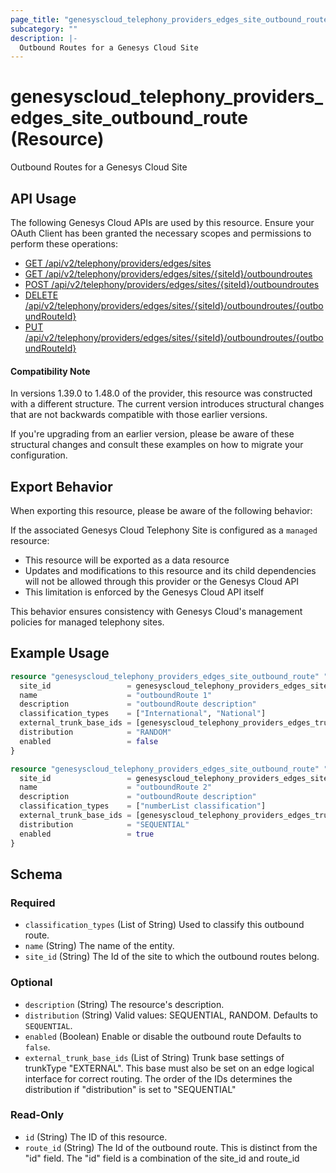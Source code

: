 ```yaml
---
page_title: "genesyscloud_telephony_providers_edges_site_outbound_route Resource - terraform-provider-genesyscloud"
subcategory: ""
description: |-
  Outbound Routes for a Genesys Cloud Site
---
```

# genesyscloud_telephony_providers_edges_site_outbound_route (Resource)

Outbound Routes for a Genesys Cloud Site

## API Usage
The following Genesys Cloud APIs are used by this resource. Ensure your OAuth Client has been granted the necessary scopes and permissions to perform these operations:

- [GET /api/v2/telephony/providers/edges/sites](https://developer.genesys.cloud/api/rest/v2/telephonyprovidersedge/#get-api-v2-telephony-providers-edges-sites)
- [GET /api/v2/telephony/providers/edges/sites/{siteId}/outboundroutes](https://developer.genesys.cloud/api/rest/v2/telephonyprovidersedge/#get-api-v2-telephony-providers-edges-sites--siteId--outboundroutes)
- [POST /api/v2/telephony/providers/edges/sites/{siteId}/outboundroutes](https://developer.genesys.cloud/api/rest/v2/telephonyprovidersedge/#post-api-v2-telephony-providers-edges-sites--siteId--outboundroutes)
- [DELETE /api/v2/telephony/providers/edges/sites/{siteId}/outboundroutes/{outboundRouteId}](https://developer.genesys.cloud/api/rest/v2/telephonyprovidersedge/#delete-api-v2-telephony-providers-edges-sites--siteId--outboundroutes--outboundRouteId-)
- [PUT /api/v2/telephony/providers/edges/sites/{siteId}/outboundroutes/{outboundRouteId}](https://developer.genesys.cloud/api/rest/v2/telephonyprovidersedge/#put-api-v2-telephony-providers-edges-sites--siteId--outboundroutes--outboundRouteId-)

#### Compatibility Note

In versions 1.39.0 to 1.48.0 of the provider, this resource was constructed with a different structure. The current version introduces structural changes that are not backwards compatible with those earlier versions.

If you're upgrading from an earlier version, please be aware of these structural changes and consult these examples on how to migrate your configuration.

## Export Behavior

When exporting this resource, please be aware of the following behavior:

If the associated Genesys Cloud Telephony Site is configured as a `managed` resource:

- This resource will be exported as a data resource
- Updates and modifications to this resource and its child dependencies will not be allowed through this provider or the Genesys Cloud API
- This limitation is enforced by the Genesys Cloud API itself

This behavior ensures consistency with Genesys Cloud's management policies for managed telephony sites.


## Example Usage

```terraform
resource "genesyscloud_telephony_providers_edges_site_outbound_route" "example_site_outbound_route" {
  site_id                 = genesyscloud_telephony_providers_edges_site.site.id
  name                    = "outboundRoute 1"
  description             = "outboundRoute description"
  classification_types    = ["International", "National"]
  external_trunk_base_ids = [genesyscloud_telephony_providers_edges_trunkbasesettings.example_trunkbasesettings.id]
  distribution            = "RANDOM"
  enabled                 = false
}

resource "genesyscloud_telephony_providers_edges_site_outbound_route" "example_site_outbound_route2" {
  site_id                 = genesyscloud_telephony_providers_edges_site.site.id
  name                    = "outboundRoute 2"
  description             = "outboundRoute description"
  classification_types    = ["numberList classification"]
  external_trunk_base_ids = [genesyscloud_telephony_providers_edges_trunkbasesettings.example_trunkbasesettings.id]
  distribution            = "SEQUENTIAL"
  enabled                 = true
}
```

<!-- schema generated by tfplugindocs -->
## Schema

### Required

- `classification_types` (List of String) Used to classify this outbound route.
- `name` (String) The name of the entity.
- `site_id` (String) The Id of the site to which the outbound routes belong.

### Optional

- `description` (String) The resource's description.
- `distribution` (String) Valid values: SEQUENTIAL, RANDOM. Defaults to `SEQUENTIAL`.
- `enabled` (Boolean) Enable or disable the outbound route Defaults to `false`.
- `external_trunk_base_ids` (List of String) Trunk base settings of trunkType "EXTERNAL". This base must also be set on an edge logical interface for correct routing. The order of the IDs determines the distribution if "distribution" is set to "SEQUENTIAL"

### Read-Only

- `id` (String) The ID of this resource.
- `route_id` (String) The Id of the outbound route. This is distinct from the "id" field. The "id" field is a combination of the site_id and route_id

